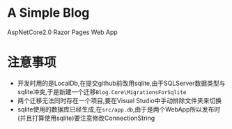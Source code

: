 # A Simple Blog

AspNetCore2.0 Razor Pages Web App



# 注意事项

- 开发时用的是LocalDb,在提交github前改用sqlite,由于SQLServer数据类型与sqlite冲突,于是新建一个迁移`Blog.Core\MigrationsForSqlite`
- 两个迁移无法同时存在一个项目,要在Visual Studio中手动排除文件夹来切换
- sqlite使用的数据库已经生成,在`src/app.db`,由于是两个WebApp所以发布时(并且打算使用sqlite)要注意修改ConnectionString







